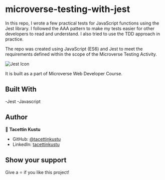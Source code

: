 # microverse-testing-with-jest

In this repo, I wrote a few practical tests for JavaScript functions using the Jest library. I followed the AAA pattern to make my tests easier for other developers to read and understand. I also tried to use the TDD approach in practice.

The repo was created using JavaScript (ES6) and Jest to meet the requirements defined within the scope of the Microverse Testing Activity.

![Jest Icon](https://miro.medium.com/max/796/0*C_gAa3GCE5D2YI-W.png)


It is built as a part of Microverse Web Developer Course. 

## Built With

-Jest
-Javascript

## Author
👤 **Tacettin Kustu**

- GitHub: [@tacettinkustu](https://github.com/tacettinkustu)
- LinkedIn: [tacettinkustu](https://www.linkedin.com/in/tacettin-k%C3%BCst%C3%BC-aaba721b5/)

## Show your support

Give a ⭐️ if you like this project!
